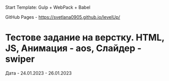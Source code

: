  Start Template: Gulp + WebPack + Babel

GitHub Pages - https://svetlana0905.github.io/levelUp/

# Тестове задание на верстку. HTML, JS, Анимация - aos,  Слайдер - swiper

Дата - 24.01.2023 - 26.01.2023
